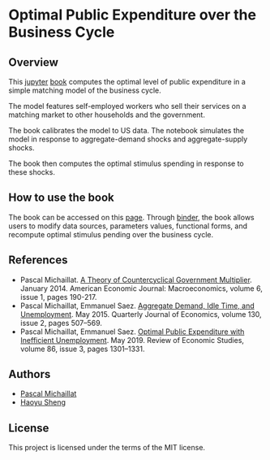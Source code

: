 # Optimal Public Expenditure over the Business Cycle

## Overview

This [jupyter](https://jupyter.org) [book](https://jupyterbook.org/intro.html) computes the optimal level of public expenditure in a simple matching model of the business cycle. 

The model features self-employed workers who sell their services on a matching market to other households and the government. 

The book calibrates the model to US data. The notebook simulates the model in response to aggregate-demand shocks and aggregate-supply shocks. 

The book then computes the optimal stimulus spending in response to these shocks.

## How to use the book

The book can be accessed on this [page](https://pascalmichaillat.github.io/public-expenditure/docs/notebook.html). Through [binder](https://mybinder.org), the book allows users to modify data sources, parameters values, functional forms, and recompute optimal stimulus pending over the business cycle.

## References

* Pascal Michaillat. [A Theory of Countercyclical Government Multiplier](https://www.pascalmichaillat.org/2.html). January 2014. American Economic Journal: Macroeconomics, volume 6, issue 1, pages 190-217.
* Pascal Michaillat, Emmanuel Saez. [Aggregate Demand, Idle Time, and Unemployment](https://www.pascalmichaillat.org/3.html). May 2015. Quarterly Journal of Economics, volume 130, issue 2, pages 507–569.
* Pascal Michaillat, Emmanuel Saez. [Optimal Public Expenditure with Inefficient Unemployment](https://www.pascalmichaillat.org/6.html). May 2019. Review of Economic Studies, volume 86, issue 3, pages 1301–1331.

## Authors

* [Pascal Michaillat](https://www.pascalmichaillat.org)
* [Haoyu Sheng](https://haoyusheng.net)

## License

This project is licensed under the terms of the MIT license.
